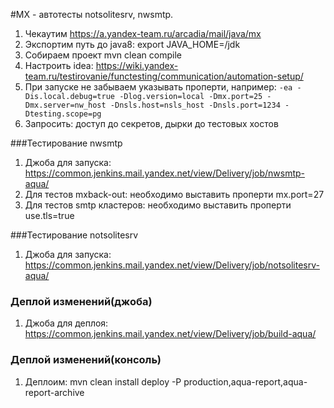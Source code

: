 #MX - автотесты notsolitesrv, nwsmtp.

1) Чекаутим https://a.yandex-team.ru/arcadia/mail/java/mx
2) Экспортим путь до java8: export JAVA_HOME=<path>/jdk
3) Собираем проект mvn clean compile
4) Настроить idea: https://wiki.yandex-team.ru/testirovanie/functesting/communication/automation-setup/
5) При запуске не забываем указывать проперти, например:
`
 -ea
 -Dis.local.debug=true
 -Dlog.version=local
 -Dmx.port=25
 -Dmx.server=nw_host
 -Dnsls.host=nsls_host
 -Dnsls.port=1234
 -Dtesting.scope=pg
`
5)  Запросить: доступ до секретов, дырки до тестовых хостов

###Тестирование nwsmtp

1. Джоба для запуска: https://common.jenkins.mail.yandex.net/view/Delivery/job/nwsmtp-aqua/
2. Для тестов mxback-out: необходимо выставить проперти mx.port=27
3. Для тестов smtp кластеров: необходимо выставить проперти use.tls=true

###Тестирование notsolitesrv

1. Джоба для запуска: https://common.jenkins.mail.yandex.net/view/Delivery/job/notsolitesrv-aqua/


### Деплой изменений(джоба)

1. Джоба для деплоя: https://common.jenkins.mail.yandex.net/view/Delivery/job/build-aqua/

### Деплой изменений(консоль)

1. Деплоим: mvn clean install deploy -P production,aqua-report,aqua-report-archive

